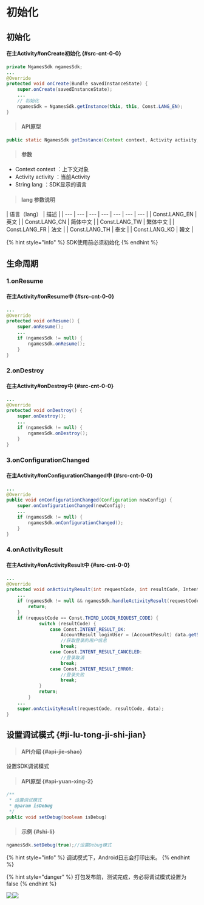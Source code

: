 # 初始化

## 初始化

#### 在主Activity\#onCreate初始化 {#src-cnt-0-0}

```java
private NgamesSdk ngamesSdk;
...
@Override
protected void onCreate(Bundle savedInstanceState) {
	super.onCreate(savedInstanceState);
	...
	// 初始化
	ngamesSdk = NgamesSdk.getInstance(this, this, Const.LANG_EN);
}
```

> ####  API原型

```java
public static NgamesSdk getInstance(Context context, Activity activity, String lang)
```

> ####  参数

* Context context ：上下文对象
* Activity activity ：当前Activity
* String lang ：SDK显示的语言

> ####  lang 参数说明

| 语言（lang） | 描述 |
| --- | --- | --- | --- | --- | --- | --- |
| Const.LANG\_EN | 英文 |
| Const.LANG\_CN | 简体中文 |
| Const.LANG\_TW | 繁体中文 |
|  Const.LANG\_FR | 法文 |
|  Const.LANG\_TH | 泰文 |
|  Const.LANG\_KO | 韓文 |

{% hint style="info" %}
SDK使用前必须初始化
{% endhint %}

## 生命周期

### 1.onResume

#### 在主Activity\#onResume中 {#src-cnt-0-0}

```java
...
@Override
protected void onResume() {
    super.onResume();
    ...
    if (ngamesSdk != null) {
        ngamesSdk.onResume();
    }
}
```

### 2.onDestroy

#### 在主Activity\#onDestroy中 {#src-cnt-0-0}

```java
...
@Override
protected void onDestroy() {
    super.onDestroy();
    ...
    if (ngamesSdk != null) {
        ngamesSdk.onDestroy();
    }
}
```

### 3.onConfigurationChanged

#### 在主Activity\#onConfigurationChanged中 {#src-cnt-0-0}

```java
...
@Override
public void onConfigurationChanged(Configuration newConfig) {
    super.onConfigurationChanged(newConfig);
    ...
    if (ngamesSdk != null) {
        ngamesSdk.onConfigurationChanged();
    }
}
```

### 4.onActivityResult

#### 在主Activity\#onActivityResult中 {#src-cnt-0-0}

```java
...
@Override
protected void onActivityResult(int requestCode, int resultCode, Intent data) {
    ...
    if (ngamesSdk != null && ngamesSdk.handleActivityResult(requestCode, resultCode, data)) {
        return;
    }
    if (requestCode == Const.THIRD_LOGIN_REQUEST_CODE) {
            switch (resultCode) {
                case Const.INTENT_RESULT_OK:
                    AccountResult loginUser = (AccountResult) data.getSerializableExtra(Const.LOGIN_USER);
                    //获取登录的用户信息
                    break;
                case Const.INTENT_RESULT_CANCELED:
                    //登录取消
                    break;
                case Const.INTENT_RESULT_ERROR:
                    //登录失败
                    break;
            }
            return;
        }
    ...
    super.onActivityResult(requestCode, resultCode, data);
}
```

## 设置调试模式 {#ji-lu-tong-ji-shi-jian}

> #### API介绍 {#api-jie-shao}

设置SDK调试模式

> #### API原型 {#api-yuan-xing-2}

```java
/**
 * 设置调试模式
 * @param isDebug
 */
public void setDebug(boolean isDebug)
```

> #### 示例 {#shi-li}

```java
ngamesSdk.setDebug(true);//设置Debug模式
```

{% hint style="info" %}
调试模式下，Android日志会打印出来。
{% endhint %}

{% hint style="danger" %}
打包发布前，测试完成，务必将调试模式设置为false 
{% endhint %}

![](blob:https://gamesamba.gitbook.io/226c1cbe-210e-4592-9856-e5ba1c9aa02a)![](blob:https://gamesamba.gitbook.io/953fad3c-8583-45f9-bb59-9925cb7b1891)

